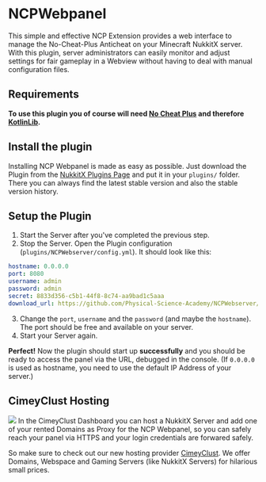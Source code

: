 # NCPWebpanel
This simple and effective NCP Extension provides a web interface to manage the No-Cheat-Plus Anticheat on your Minecraft NukkitX server. With this plugin, server administrators can easily monitor and adjust settings for fair gameplay in a Webview without having to deal with manual configuration files.

## Requirements
**To use this plugin you of course will need [No Cheat Plus](https://cloudburstmc.org/resources/nocheatplus.820/) and therefore [KotlinLib](https://cloudburstmc.org/resources/kotlinlib.48/).**

## Install the plugin
Installing NCP Webpanel is made as easy as possible.
Just download the Plugin from the [NukkitX Plugins Page](https://cloudburstmc.org/resources/ncp-webpanel.914/) and put it in your `plugins/` folder.
There you can always find the latest stable version and also the stable version history.

## Setup the Plugin
1. Start the Server after you've completed the previous step.
2. Stop the Server. Open the Plugin configuration (`plugins/NCPWebserver/config.yml`). It should look like this:
```yaml
hostname: 0.0.0.0
port: 8080
username: admin
password: admin
secret: 8833d356-c5b1-44f8-8c74-aa9bad1c5aaa
download_url: https://github.com/Physical-Science-Academy/NCPWebserver/releases/latest/download/webapp.zip
```
3. Change the `port`, `username` and the `password` (and maybe the `hostname`). The port should be free and available on your server.
4. Start your Server again.

**Perfect!** Now the plugin should start up **successfully** and you should be ready to access the panel via the URL, debugged in the console. (If `0.0.0.0` is used as hostname, you need to use the default IP Address of your server.)

## CimeyClust Hosting
![](https://cloud.cimeyclust.com/CimeyClust_Banner.jpg)
In the CimeyClust Dashboard you can host a NukkitX Server and add one of your rented Domains as Proxy for the NCP Webpanel, so you can safely reach your panel via HTTPS and your login credentials are forwared safely.

So make sure to check out our new hosting provider [CimeyClust](https://cimeyclust.com/). We offer Domains, Webspace and Gaming Servers (like NukkitX Servers) for hilarious small prices.
